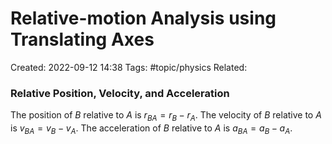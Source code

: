 # Relative-motion Analysis using Translating Axes
Created: 2022-09-12 14:38
Tags: #topic/physics 
Related:

### Relative Position, Velocity, and Acceleration
The position of $B$ relative to $A$ is $r_{BA} = r_B - r_A$.
The velocity of $B$ relative to $A$ is $v_{BA} = v_B - v_A$.
The acceleration of $B$ relative to $A$ is $a_{BA} = a_B - a_A$.
